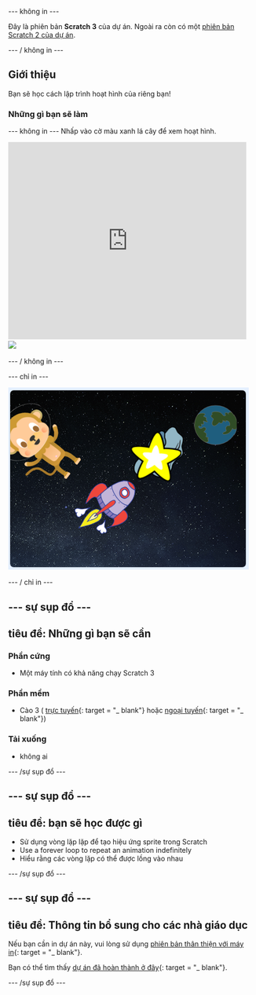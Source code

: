 \--- không in \---

Đây là phiên bản **Scratch 3** của dự án. Ngoài ra còn có một [phiên bản Scratch 2 của dự án](https://projects.raspberrypi.org/en/projects/lost-in-space-scratch2).

\--- / không in \---

## Giới thiệu

Bạn sẽ học cách lập trình hoạt hình của riêng bạn!

### Những gì bạn sẽ làm

\--- không in \--- Nhấp vào cờ màu xanh lá cây để xem hoạt hình.

<div class="scratch-preview">
  <iframe allowtransparency="true" width="485" height="402" src="https://scratch.mit.edu/projects/embed/276873231/?autostart=false" frameborder="0" scrolling="no"></iframe>
  <img src="images/space-final.png">
</div>

\--- / không in \---

\--- chỉ in \---

![Hoàn thành dự án](images/showcase_static.png)

\--- / chỉ in \---

## \--- sự sụp đổ \---

## tiêu đề: Những gì bạn sẽ cần

### Phần cứng

- Một máy tính có khả năng chạy Scratch 3

### Phần mềm

- Cào 3 ( [trực tuyến](http://rpf.io/scratchon){: target = "_ blank"} hoặc [ngoại tuyến](http://rpf.io/scratchoff){: target = "_ blank"})

### Tải xuống

- không ai

\--- /sự sụp đổ \---

## \--- sự sụp đổ \---

## tiêu đề: bạn sẽ học được gì

- Sử dụng vòng lặp lặp để tạo hiệu ứng sprite trong Scratch
- Use a forever loop to repeat an animation indefinitely
- Hiểu rằng các vòng lặp có thể được lồng vào nhau

\--- /sự sụp đổ \---

## \--- sự sụp đổ \---

## tiêu đề: Thông tin bổ sung cho các nhà giáo dục

Nếu bạn cần in dự án này, vui lòng sử dụng [phiên bản thân thiện với máy in](https://projects.raspberrypi.org/en/projects/lost-in-space/print){: target = "_ blank"}.

Bạn có thể tìm thấy [dự án đã hoàn thành ở đây](http://rpf.io/p/en/lost-in-space-get){: target = "_ blank"}.

\--- /sự sụp đổ \---